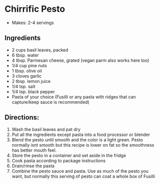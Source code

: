 # Chirrific Pesto

- Makes: 2-4 servings

## Ingredients 
- 2 cups basil leaves, packed
- 6 tbsp. water
- 4 tbsp. Parmesan cheese, grated (vegan parm also works here too)
- 1/4 cup pine nuts
- 1 tbsp. olive oil
- 3 cloves garlic
- 2 tbsp. lemon juice
- 1/4 tsp. salt
- 1/4 tsp. black pepper
- Pasta of your choice (Fusilli or any pasta with ridges that can capture/keep sauce is recommended)

## Directions: 
1. Wash the basil leaves and pat dry
2. Put all the ingredients except pasta into a food processor or blender
3. Blend the pesto until smooth and the color is a light green. Pesto normally isnt smooth but this recipe is lower on fat so the smoothness has better mouth feel.
4. Store the pesto in a container and set aside in the fridge
5. Cook pasta according to package instructions
6. Drain/rinse the pasta
7. Combine the pesto sauce and pasta. Use as much of the pesto you want, but normally this serving of pesto can coat a whole box of Fusilli